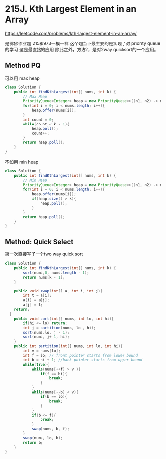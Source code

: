 # 215J. Kth Largest Element in an Array

https://leetcode.com/problems/kth-largest-element-in-an-array/

是佛佛作业题
215和973一模一样
这个题当下最主要的是实现了对 priority queue的学习
这是最直接的应用
除此之外，方法2，是对2way quicksort的一个应用。
## Method PQ 

可以用 max heap
```java
class Solution {
    public int findKthLargest(int[] nums, int k) {
        // Max Heap
        PriorityQueue<Integer> heap = new PriorityQueue<>((n1, n2) -> n2 - n1);
        for(int i = 0; i < nums.length; i++){
            heap.offer(nums[i]);
        }
        int count = 0;
        while(count < k - 1){
            heap.poll();
            count++;
        }
        return heap.poll();
    }
}
```
不如用 min heap
```java
class Solution {
    public int findKthLargest(int[] nums, int k) {
        // Min Heap
        PriorityQueue<Integer> heap = new PriorityQueue<>((n1, n2) -> n1 - n2);
        for(int i = 0; i < nums.length; i++){
            heap.offer(nums[i]);
            if(heap.size() > k){
                heap.poll();
            }
        }
        return heap.poll();
    }
}
```
## Method: Quick Select






















第一次直接写了一个two way quick sort
```java
class Solution {
    public int findKthLargest(int[] nums, int k) {
        sort(nums,0, nums.length - 1);
        return nums[k - 1];
    }
    
    public void swap(int[] a, int i, int j){
        int t = a[i];
        a[i] = a[j];
        a[j] = t;
    return;
  }
    public void sort(int[] nums, int lo, int hi){
        if(hi <= lo) return;
        int j = partition(nums, lo , hi);
        sort(nums,lo, j - 1);
        sort(nums, j+ 1, hi);
    }
    public int partition(int[] nums, int lo, int hi){
        int v = nums[lo];
        int f = lo; // front pointer starts from lower bound
        int b = hi + 1; //back pointer starts from upper bound
        while(true){
            while(nums[++f] > v ){
                if(f == hi){
                    break;
                }
            }
            while(nums[--b] < v){
                if(b == lo){
                    break;
                }
            }
            if(b <= f){
                break;
            }
            swap(nums, b, f);
        }
        swap(nums, lo, b);
        return b;
    }
}
```